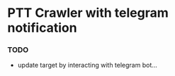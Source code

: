 # PTT Crawler with telegram notification

### TODO

- update target by interacting with telegram bot...
